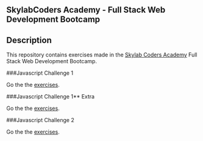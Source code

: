 ## SkylabCoders Academy - Full Stack Web Development Bootcamp ##

## Description ##

This repository contains exercises made in the [Skylab Coders Academy](http://www.skylabcoders.com/es/)
Full Stack Web Development Bootcamp.


###Javascript Challenge 1

Go the the [exercises](https://github.com/MarioTerron/javascript-exercises/tree/master/01-first-steps).


###Javascript Challenge 1** Extra

Go the the [exercises](https://github.com/MarioTerron/javascript-exercises/tree/master/02-more-steps).


###Javascript Challenge 2

Go the the [exercises](https://github.com/MarioTerron/javascript-exercises/tree/master/06-extra-exercises).
